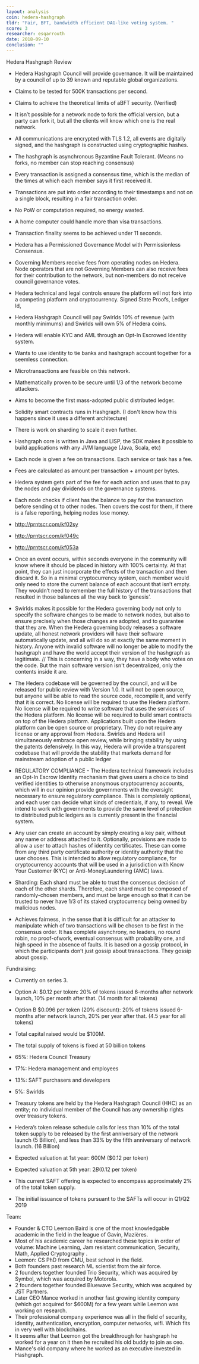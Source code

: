 ```yaml
---
layout: analysis
coin: hedera-hashgraph
tldr: "Fair, BFT, bandwidth efficient DAG-like voting system. "
score: 3
researcher: esqarrouth
date: 2018-09-10
conclusion: ""
---
```


Hedera Hashgraph Review


- Hedera Hashgraph Council will provide governance. It will be maintained by a council of up to 39 known and reputable global organizations.
- Claims to be tested for 500K transactions per second. 
- Claims to achieve the theoretical limits of aBFT security. (Verified)
- It isn’t possible for a network node to fork the official version, but a party can fork it, but all the clients will know which one is the real network.
- All communications are encrypted with TLS 1.2, all events are digitally signed, and the hashgraph is constructed using cryptographic hashes.
- The hashgraph is asynchronous Byzantine Fault Tolerant. (Means no forks, no member can stop reaching consensus)
- Every transaction is assigned a consensus time, which is the median of the times at which each member says it first received it. 
- Transactions are put into order according to their timestamps and not on a single block, resulting in a fair transaction order. 
- No PoW or computation required, no energy wasted. 
- A home computer could handle more than visa transactions.
- Transaction finality seems to be achieved under 11 seconds.
- Hedera has a Permissioned Governance Model with Permissionless Consensus. 
- Governing Members receive fees from operating nodes on Hedera. Node operators that are not Governing Members can also receive fees for their contribution to the network, but non-members do not receive council governance votes.
- Hedera technical and legal controls ensure the platform will not fork into a competing platform and cryptocurrency. Signed State Proofs, Ledger Id, 
- Hedera Hashgraph Council will pay Swirlds 10% of revenue (with monthly minimums) and Swirlds will own 5% of Hedera coins. 
- Hedera will enable KYC and AML through an Opt-In Escrowed Identity system.
- Wants to use identity to tie banks and hashgraph account together for a seemless connection.
- Microtransactions are feasible on this network.
- Mathematically proven to be secure until 1/3 of the network become attackers. 
- Aims to become the first mass-adopted public distributed ledger. 
- Solidity smart contracts runs in Hashgraph. (I don't know how this happens since it uses a different architecture)
- There is work on sharding to scale it even further.
- Hashgraph core is written in Java and LISP, the SDK makes it possible to build applications with any JVM language (Java, Scala, etc)
- Each node is given a fee on transactions. Each service or task has a fee. 
- Fees are calculated as amount per transaction + amount per bytes.
- Hedera system gets part of the fee for each action and uses that to pay the nodes and pay dividends on the governance systems.
- Each node checks if client has the balance to pay for the transaction before sending ot to other nodes. Then covers the cost for them, if there is a false reporting, helping nodes lose money.
- http://prntscr.com/kf02sy
- http://prntscr.com/kf049c
- http://prntscr.com/kf053a

- Once an event occurs, within seconds everyone in the community will know where it should be placed in history with 100% certainty. At that point, they can just incorporate the effects of the transaction and then discard it. So in a minimal cryptocurrency system, each member would only need to store the current balance of each account that isn’t empty. They wouldn’t need to remember the full history of the transactions that resulted in those balances all the way back to ‘genesis’.
- Swirlds makes it possible for the Hedera governing body not only to specify the software changes to be made to network nodes, but also to ensure precisely when those changes are adopted, and to guarantee that they are. When the Hedera governing body releases a software update, all honest network providers will have their software automatically update, and all will do so at exactly the same moment in history. Anyone with invalid software will no longer be able to modify the hashgraph and have the world accept their version of the hashgraph as legitimate. // This is concerning in a way, they have a body who votes on the code. But the main software version isn't decentralized, only the contents inside it are.
- The Hedera codebase will be governed by the council, and will be released for public review with Version 1.0. It will not be open source, but anyone will be able to read the source code, recompile it, and verify that it is correct. No license will be required to use the Hedera platform. No license will be required to write software that uses the services of the Hedera platform. No license will be required to build smart contracts on top of the Hedera platform. Applications built upon the Hedera platform can be open source or proprietary. They do not require any license or any approval from Hedera. Swirlds and Hedera will simultaneously embrace open review, while bringing stability by using the patents defensively. In this way, Hedera will provide a transparent codebase that will provide the stability that markets demand for mainstream adoption of a public ledger
- REGULATORY COMPLIANCE - The Hedera technical framework includes an Opt-In Escrow Identity mechanism that gives users a choice to bind verified identities to otherwise anonymous cryptocurrency accounts, which will in our opinion provide governments with the oversight necessary to ensure regulatory compliance. This is completely optional, and each user can decide what kinds of credentials, if any, to reveal. We intend to work with governments to provide the same level of protection to distributed public ledgers as is currently present in the financial system.
- Any user can create an account by simply creating a key pair, without any name or address attached to it. Optionally, provisions are made to allow a user to attach hashes of identity certificates. These can come from any third party certificate authority or identity authority that the user chooses. This is intended to allow regulatory compliance, for cryptocurrency accounts that will be used in a jurisdiction with Know Your Customer (KYC) or Anti-MoneyLaundering (AMC) laws. 
- Sharding: Each shard must be able to trust the consensus decision of each of the other shards. Therefore, each shard must be composed of randomly-chosen members, and must be large enough so that it can be trusted to never have 1/3 of its staked cryptocurrency being owned by malicious nodes.
- Achieves fairness, in the sense that it is difficult for an attacker to manipulate which of two transactions will be chosen to be first in the consensus order. It has complete asynchrony, no leaders, no round robin, no proof-ofwork, eventual consensus with probability one, and high speed in the absence of faults. It is based on a gossip protocol, in which the participants don’t just gossip about transactions. They gossip about gossip. 

Fundraising:

- Currently on series 3. 
- Option A: $0.12 per token: 20% of tokens issued 6-months after network launch, 10% per month after that. (14 month for all tokens)
- Option B $0.096 per token (20% discount): 20% of tokens issued 6-months after network launch, 20% per year after that. (4.5 year for all tokens)
- Total capital raised would be $100M.
- The total supply of tokens is fixed at 50 billion tokens

- 65%: Hedera Council Treasury
- 17%: Hedera management and employees
- 13%: SAFT purchasers and developers
- 5%: Swirlds


- Treasury tokens are held by the Hedera Hashgraph Council (HHC) as an entity; no individual member of the Council has any ownership rights over treasury tokens.
- Hedera’s token release schedule calls for less than 10% of the total token supply to be released by the first anniversary of the network launch (5 Billion), and less than 33% by the fifth anniversary of network launch. (16 Billion)

- Expected valuation at 1st year: 600M ($0.12 per token)
- Expected valuation at 5th year: $2B ($0.12 per token)

- This current SAFT offering is expected to encompass approximately 2% of the total token supply.
- The initial issuance of tokens pursuant to the SAFTs will occur in Q1/Q2 2019

Team:

- Founder & CTO Leemon Baird is one of the most knowledgable academic in the field in the league of Gavin, Mazières. 
- Most of his academic career he researched these topics in order of volume: Machine Learning, Jam resistant communication, Security, Math, Applied Cryptography .
- Leemon: CS PhD from CMU, best school in the field.
- Both founders past research ML scientist from the air force.
- 2 founders together founded Trio Security, which was acquired by Symbol, which was acquired by Motorola.
- 2 founders together founded Bluewave Security, which was acquired by JST Partners.
- Later CEO Mance worked in another fast growing identity company (which got acquired for $600M) for a few years while Leemon was working on research. 
- Their professional company experience was all in the field of security, identity, authentication, encryption, computer networks, wifi. Which fits in very well with blockchains.
- It seems after that Leemon got the breakthrough for hashgraph he worked for a year on it then he recruited his old buddy to join as ceo. 
- Mance's old company where he worked as an executive invested in Hashgraph. 